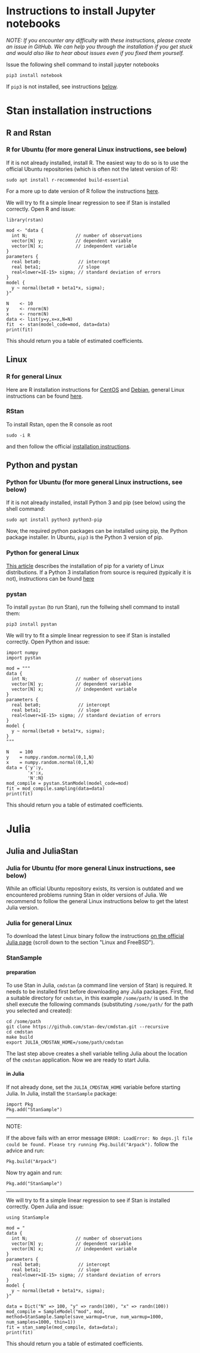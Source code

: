 # Instructions to install Jupyter notebooks
*NOTE: If you encounter any difficulty with these instructions, please create an issue in GitHub. 
We can help you through the installation if you get stuck and would also like to hear about issues even if you fixed them yourself.*

Issue the following shell command to install jupyter notebooks

```
pip3 install notebook
```
If `pip3` is not installed, see instructions [below](#python-and-pystan). 

# Stan installation instructions

## R and Rstan

### R for Ubuntu (for more general Linux instructions, see below)

If it is not already installed, install R. The easiest way to do so is to use the official Ubuntu repositories (which is often not the latest version of R):
```
sudo apt install r-recommended build-essential
```
For a more up to date version of R follow the instructions [here](https://linuxize.com/post/how-to-install-r-on-ubuntu-18-04/).

We will try to fit a simple linear regression to see if Stan is installed correctly. 
Open R and issue:
````
library(rstan)

mod <- "data {
  int N;                  // number of observations
  vector[N] y;            // dependent variable
  vector[N] x;            // independent variable 
}
parameters {
  real beta0;              // intercept
  real beta1;              // slope
  real<lower=1E-15> sigma; // standard deviation of errors
}
model {
  y ~ normal(beta0 + beta1*x, sigma);
}"

N    <- 10
y    <- rnorm(N)
x    <- rnorm(N)
data <- list(y=y,x=x,N=N)
fit  <- stan(model_code=mod, data=data) 
print(fit)
````
This should return you a table of estimated coefficients. 

## Linux
### R for general Linux

Here are R installation instructions for [CentOS](https://linuxize.com/post/how-to-install-r-on-centos-7/) and [Debian](https://linuxize.com/post/how-to-install-r-on-debian-9/), general Linux instructions can be found [here](https://cran.r-project.org/doc/FAQ/R-FAQ.html#How-can-R-be-installed-_0028Unix_002dlike_0029). 

### RStan

To install Rstan, open the R console as root
```
sudo -i R
```
and then follow the official [installation instructions](https://github.com/stan-dev/rstan/wiki/RStan-Getting-Started).

## Python and pystan

### Python for Ubuntu (for more general Linux instructions, see below)

If it is not already installed, install Python 3 and pip (see below) using the shell command:

```
sudo apt install python3 python3-pip
```
Now, the required python packages can be installed using pip, the Python package installer. In Ubuntu, `pip3` is the Python 3 version of pip. 


### Python for general Linux

[This article](https://www.tecmint.com/install-pip-in-linux/) describes the installation of pip for a variety of Linux distributions. If a Python 3 installation from source is required (typically it is not), instructions can be found [here](https://solarianprogrammer.com/2017/06/30/building-python-ubuntu-wsl-debian/)

### pystan

To install `pystan` (to run Stan), run the follwing shell command to install them:
```
pip3 install pystan
```

We will try to fit a simple linear regression to see if Stan is installed correctly. 
Open Python and issue:
````
import numpy
import pystan

mod = """
data {
  int N;                  // number of observations
  vector[N] y;            // dependent variable
  vector[N] x;            // independent variable 
}
parameters {
  real beta0;              // intercept
  real beta1;              // slope
  real<lower=1E-15> sigma; // standard deviation of errors
}
model {
  y ~ normal(beta0 + beta1*x, sigma);
}
"""

N    = 100
y    = numpy.random.normal(0,1,N)
x    = numpy.random.normal(0,1,N)
data = {'y':y, 
        'x':x,
        'N':N}
mod_compile = pystan.StanModel(model_code=mod)
fit = mod_compile.sampling(data=data)
print(fit)
````
This should return you a table of estimated coefficients. 


# Julia
## Julia and JuliaStan

### Julia for Ubuntu (for more general Linux instructions, see below)

While an official Ubuntu repository exists, its version is outdated and we encountered problems running Stan in older versions of Julia. We recommend to follow the general Linux instructions below to get the latest Julia version.

### Julia for general Linux 

To download the latest Linux binary follow the instructions [on the official Julia page](https://julialang.org/downloads/platform.html) (scroll down to the section "Linux and FreeBSD").

### StanSample

#### preparation

To use Stan in Julia, `cmdstan` (a command line version of Stan) is required. It needs to be installed first before downloading any Julia packages. First, find a suitable directory for `cmdstan`, in this example `/some/path/` is used. In the shell execute the following commands (substituting `/some/path/` for the path you selected and created):

```
cd /some/path
git clone https://github.com/stan-dev/cmdstan.git --recursive
cd cmdstan
make build
export JULIA_CMDSTAN_HOME=/some/path/cmdstan
```
The last step above creates a shell variable telling Julia about the location of the `cmdstan` application. Now we are ready to start Julia.

#### in Julia

If not already done, set the `JULIA_CMDSTAN_HOME` variable before starting Julia. In Julia, install the `StanSample` package:

```
import Pkg
Pkg.add("StanSample")
```

--- 
NOTE:

If the above fails with an error message `ERROR: LoadError: No deps.jl file could be found. Please try running Pkg.build("Arpack").` follow the advice and run:

```
Pkg.build("Arpack")
```
Now try again and run:
```
Pkg.add("StanSample")
```
---

We will try to fit a simple linear regression to see if Stan is installed correctly. 
Open Julia and issue:
````
using StanSample

mod = "
data {
  int N;                  // number of observations
  vector[N] y;            // dependent variable
  vector[N] x;            // independent variable 
}
parameters {
  real beta0;              // intercept
  real beta1;              // slope
  real<lower=1E-15> sigma; // standard deviation of errors
}
model {
  y ~ normal(beta0 + beta1*x, sigma);
}"

data = Dict("N" => 100, "y" => randn(100), "x" => randn(100))
mod_compile = SampleModel("mod", mod, method=StanSample.Sample(save_warmup=true, num_warmup=1000, num_samples=1000, thin=1))
fit = stan_sample(mod_compile, data=data);
print(fit)
````
This should return you a table of estimated coefficients. 
